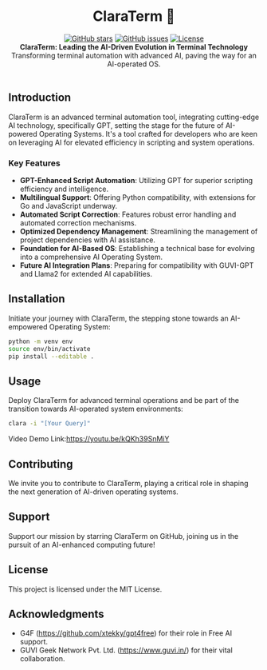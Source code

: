 <h1 align="center">ClaraTerm 🚀</h1>

<p align="center">
    <a href="https://github.com/badboysm890/clara-term">
        <img alt="GitHub stars" src="https://img.shields.io/github/stars/badboysm890/clara-term?style=social"/></a>
    <a href="https://github.com/badboysm890/clara-term/issues">
        <img alt="GitHub issues" src="https://img.shields.io/github/issues/badboysm890/clara-term"/></a>
    <a href="LICENSE">
        <img alt="License" src="https://img.shields.io/github/license/badboysm890/clara-term"/></a>
    <br>
    <b>ClaraTerm: Leading the AI-Driven Evolution in Terminal Technology</b><br>
    Transforming terminal automation with advanced AI, paving the way for an AI-operated OS.<br>
    <br>
</p>

## Introduction

ClaraTerm is an advanced terminal automation tool, integrating cutting-edge AI technology, specifically GPT, setting the stage for the future of AI-powered Operating Systems. It's a tool crafted for developers who are keen on leveraging AI for elevated efficiency in scripting and system operations.

### Key Features

- **GPT-Enhanced Script Automation**: Utilizing GPT for superior scripting efficiency and intelligence.
- **Multilingual Support**: Offering Python compatibility, with extensions for Go and JavaScript underway.
- **Automated Script Correction**: Features robust error handling and automated correction mechanisms.
- **Optimized Dependency Management**: Streamlining the management of project dependencies with AI assistance.
- **Foundation for AI-Based OS**: Establishing a technical base for evolving into a comprehensive AI Operating System.
- **Future AI Integration Plans**: Preparing for compatibility with GUVI-GPT and Llama2 for extended AI capabilities.

## Installation

Initiate your journey with ClaraTerm, the stepping stone towards an AI-empowered Operating System:

```bash
python -m venv env
source env/bin/activate
pip install --editable .
```

## Usage

Deploy ClaraTerm for advanced terminal operations and be part of the transition towards AI-operated system environments:

```bash
clara -i "[Your Query]"
```

Video Demo Link:https://youtu.be/kQKh39SnMiY

## Contributing

We invite you to contribute to ClaraTerm, playing a critical role in shaping the next generation of AI-driven operating systems.

## Support

Support our mission by starring ClaraTerm on GitHub, joining us in the pursuit of an AI-enhanced computing future!

## License

This project is licensed under the MIT License.

## Acknowledgments

- G4F (https://github.com/xtekky/gpt4free) for their role in Free AI support.
- GUVI Geek Network Pvt. Ltd. (https://www.guvi.in/) for their vital collaboration.
